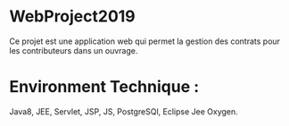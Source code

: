 # WebProject2019
Ce projet est une application web qui permet la gestion des contrats pour les contributeurs dans un ouvrage. 

# Environment Technique :
Java8, JEE, Servlet, JSP, JS, PostgreSQl, Eclipse Jee Oxygen.
